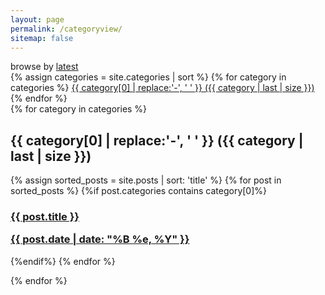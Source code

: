 ```yaml
---
layout: page
permalink: /categoryview/
sitemap: false
---
```

   <div class="container" >
         <div id="archives">
             browse by <a title="The complete archive of {{ site.name }}'s Blog"
                          href="{{ site.url}}{{site.baseurl}}/tech-notes">latest</a>
         </div>
     </div>

<div>
  {% assign categories = site.categories | sort %}
  {% for category in categories %}
   <span class="site-tag">
      <a href="#{{ category | first | slugify }}">
              {{ category[0] | replace:'-', ' ' }} ({{ category | last | size }})
        </a>
    </span>
    {% endfor %}
    </div>
    
  <div id="index">
    {% for category in categories %}
    <a name="{{ category[0] }}"></a><h2>{{ category[0] | replace:'-', ' ' }} ({{ category | last | size }}) </h2>
    {% assign sorted_posts = site.posts | sort: 'title' %}
    {% for post in sorted_posts %}
    {%if post.categories contains category[0]%}
    <h3><a href="{{ site.url }}{{site.baseurl}}{{ post.url }}" title="{{ post.title }}">{{ post.title }} <p class="date">{{ post.date |  date: "%B %e, %Y" }}</p></a></h3>
    

  {%endif%}
  {% endfor %}

  {% endfor %}
</div>
